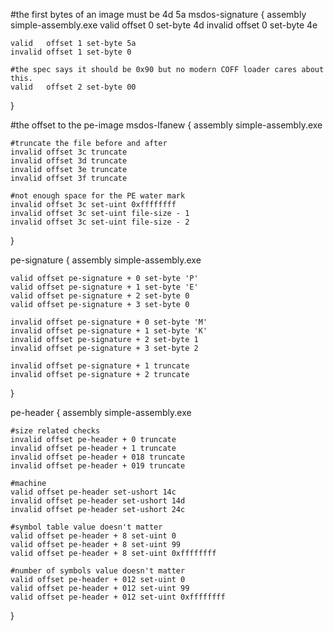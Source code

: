 

#the first bytes of an image must be 4d 5a
msdos-signature {
	assembly simple-assembly.exe
	valid   offset 0 set-byte 4d
	invalid offset 0 set-byte 4e

	valid   offset 1 set-byte 5a
	invalid offset 1 set-byte 0

	#the spec says it should be 0x90 but no modern COFF loader cares about this.
	valid   offset 2 set-byte 00
}

#the offset to the pe-image
msdos-lfanew {
	assembly simple-assembly.exe

	#truncate the file before and after
	invalid offset 3c truncate
	invalid offset 3d truncate
	invalid offset 3e truncate
	invalid offset 3f truncate

	#not enough space for the PE water mark
	invalid offset 3c set-uint 0xffffffff 
	invalid offset 3c set-uint file-size - 1 
	invalid offset 3c set-uint file-size - 2
}

pe-signature {
	assembly simple-assembly.exe

	valid offset pe-signature + 0 set-byte 'P'	
	valid offset pe-signature + 1 set-byte 'E'	
	valid offset pe-signature + 2 set-byte 0
	valid offset pe-signature + 3 set-byte 0

	invalid offset pe-signature + 0 set-byte 'M'	
	invalid offset pe-signature + 1 set-byte 'K'	
	invalid offset pe-signature + 2 set-byte 1
	invalid offset pe-signature + 3 set-byte 2

	invalid offset pe-signature + 1 truncate
	invalid offset pe-signature + 2 truncate
}

pe-header {
	assembly simple-assembly.exe

	#size related checks
	invalid offset pe-header + 0 truncate
	invalid offset pe-header + 1 truncate
	invalid offset pe-header + 018 truncate
	invalid offset pe-header + 019 truncate

	#machine
	valid offset pe-header set-ushort 14c
	invalid offset pe-header set-ushort 14d
	invalid offset pe-header set-ushort 24c

	#symbol table value doesn't matter
	valid offset pe-header + 8 set-uint 0
	valid offset pe-header + 8 set-uint 99
	valid offset pe-header + 8 set-uint 0xffffffff

	#number of symbols value doesn't matter
	valid offset pe-header + 012 set-uint 0
	valid offset pe-header + 012 set-uint 99
	valid offset pe-header + 012 set-uint 0xffffffff
}
